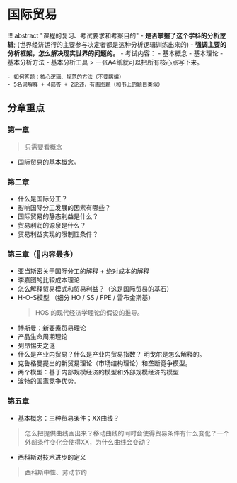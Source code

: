 # 国际贸易

!!! abstract "课程的复习、考试要求和考察目的"
    - **是否掌握了这个学科的分析逻辑**; (世界经济运行的主要参与决定者都是这种分析逻辑训练出来的)
    - **强调主要的分析框架，怎么解决现实世界的问题的。**
    - 考试内容：
        - 基本概念
        - 基本理论
        - 基本分析方法
        - 基本分析工具
    > 一张A4纸就可以把所有核心点写下来。

    - 如何答题：核心逻辑、规范的方法（不要瞎编）
    - 5名词解释 + 4简答 + 2论述，有画图题（和书上的题目类似）


## 分章重点

### 第一章

> 只需要看概念
- 国际贸易的基本概念。


### 第二章
- 什么是国际分工？
- 影响国际分工发展的因素有哪些？
- 国际贸易的静态利益是什么？
- 贸易利润的源泉是什么？
- 贸易利益实现的限制性条件？


### 第三章（🌟内容最多）

- 亚当斯密关于国际分工的解释 + 绝对成本的解释
- 李嘉图的比较成本理论
- 怎么解释贸易模式和贸易利益？（这是国际贸易的基石）
- H-O-S模型 （细分 HO / SS / FPE / 雷布金斯基）
    > HOS 的现代经济学理论的假设的推导。
- 博斯曼：新要素贸易理论
- 产品生命周期理论
- 列昂惕夫之谜
- 什么是产业内贸易？什么是产业内贸易指数？ 明戈尔是怎么解释的。
- 克鲁格曼提出的新贸易理论（市场结构理论）和垄断竞争模型。
- 两个模型：基于内部规模经济的模型和外部规模经济的模型
- 波特的国家竞争优势。


### 第五章

- 基本概念：三种贸易条件；XX曲线？
> 怎么把提供曲线画出来？移动曲线的同时会使得贸易条件有什么变化？一个外部条件变化会使得XX，为什么曲线会变动？
>

- 西科斯对技术进步的定义
> 西科斯中性、劳动节约